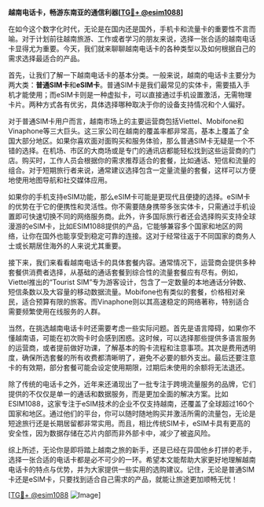 **越南电话卡，畅游东南亚的通信利器[[TG💪+ @esim1088](https://t.me/s/esim1088)]**

在如今这个数字化时代，无论是在国内还是国外，手机卡和流量卡的重要性不言而喻。对于计划前往越南旅游、工作或者学习的朋友来说，选择一张合适的越南电话卡显得尤为重要。今天，我们就来聊聊越南电话卡的各种类型以及如何根据自己的需求选择最适合的产品。

首先，让我们了解一下越南电话卡的基本分类。一般来说，越南的电话卡主要分为两大类：**普通SIM卡**和**eSIM卡**。普通SIM卡是我们最常见的实体卡，需要插入手机才能使用；而eSIM卡则是一种虚拟卡，可以直接通过手机设置激活，无需物理卡片。两种方式各有优劣，具体选择哪种取决于你的设备支持情况和个人偏好。

对于普通SIM卡用户而言，越南市场上的主要运营商包括Viettel、Mobifone和Vinaphone等三大巨头。这三家公司在越南的覆盖率都非常高，基本上覆盖了全国大部分地区。如果你喜欢面对面购买和服务体验，那么普通SIM卡无疑是一个不错的选择。在机场、市区的大商场或是专门的通讯店都能轻松找到这些运营商的门店。购买时，工作人员会根据你的需求推荐适合的套餐，比如通话、短信和流量的组合。对于短期旅行者来说，通常建议选择包含一定量流量的套餐，这样可以方便地使用地图导航和社交媒体应用。

如果你的手机支持eSIM功能，那么eSIM卡可能是更现代且便捷的选择。eSIM卡的优势在于它的便携性和灵活性。你不需要随身携带多张实体卡，只需通过手机设置即可快速切换不同的网络服务商。此外，许多国际旅行者还会选择购买支持全球漫游的eSIM卡，比如ESIM1088提供的产品，它能够兼容多个国家和地区的网络，让你在国外也能享受到稳定可靠的连接。这对于经常往返于不同国家的商务人士或长期居住海外的人来说尤其重要。

接下来，我们来看看越南电话卡的具体套餐内容。通常情况下，运营商会提供多种套餐供消费者选择，从基础的通话套餐到综合性的流量套餐应有尽有。例如，Viettel推出的“Tourist SIM”专为游客设计，包含了一定数量的本地通话分钟数、短信条数以及大容量的移动数据流量。Mobifone也有类似的套餐，价格相对亲民，适合预算有限的旅客。而Vinaphone则以其高速稳定的网络著称，特别适合需要频繁使用在线服务的人群。

当然，在挑选越南电话卡时还需要考虑一些实际问题。首先是语言障碍，如果你不懂越南语，可能在初次购卡时会感到困惑。这时候，可以选择那些提供多语言服务的运营商，或者提前做好功课，了解基本的购卡流程和注意事项。其次是费用透明度，确保所选套餐的所有收费都清晰明了，避免不必要的额外支出。最后还要注意卡的有效期，部分套餐可能会设定使用期限，过期后未使用的余额将无法退还。

除了传统的电话卡之外，近年来还涌现出了一批专注于跨境流量服务的品牌，它们提供的不仅仅是单一的通话和数据服务，而是更加全面的解决方案。比如ESIM1088，这家专注于eSIM技术的企业不仅支持越南，还覆盖了全球超过160个国家和地区。通过他们的平台，你可以随时随地购买并激活所需的流量包，无论是短途旅行还是长期居留都非常实用。而且，相比传统SIM卡，eSIM卡具有更高的安全性，因为数据存储在芯片内部而非外部卡中，减少了被盗风险。

综上所述，无论你是即将踏上越南之旅的新手，还是已经在异国他乡打拼的老手，选择一张合适的电话卡都是必不可少的一环。希望本文能帮助大家更好地理解越南电话卡的特点与优势，并为大家提供一些实用的选购建议。记住，无论是普通SIM卡还是eSIM卡，只要找到适合自己需求的产品，就能让旅途更加顺畅无忧！

[[TG💪+ @esim1088](https://t.me/s/esim1088) ![Image](https://i.postimg.cc/4NQfJmqS/Snipaste-2025-05-13-00-14-12.png)]